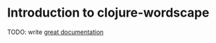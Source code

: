 # Introduction to clojure-wordscape

TODO: write [great documentation](http://jacobian.org/writing/what-to-write/)
